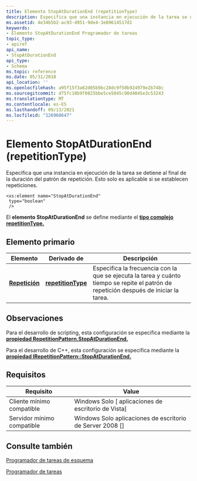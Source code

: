 ```yaml
---
title: Elemento StopAtDurationEnd (repetitionType)
description: Especifica que una instancia en ejecución de la tarea se detiene al final de la duración del patrón de repetición.
ms.assetid: 4e34b5b2-ac93-4951-9de4-3e89614517d1
keywords:
- Elemento StopAtDurationEnd Programador de tareas
topic_type:
- apiref
api_name:
- StopAtDurationEnd
api_type:
- Schema
ms.topic: reference
ms.date: 05/31/2018
api_location: ''
ms.openlocfilehash: a95f15f3a62d05b9bc28dc9f50b924979e2b748c
ms.sourcegitcommit: d75fc10b9f0825bbe5ce5045c90d4045e3c53243
ms.translationtype: MT
ms.contentlocale: es-ES
ms.lasthandoff: 09/13/2021
ms.locfileid: "126968647"
---
```

# <a name="stopatdurationend-repetitiontype-element"></a>Elemento StopAtDurationEnd (repetitionType)

Especifica que una instancia en ejecución de la tarea se detiene al final de la duración del patrón de repetición. Esto solo es aplicable si se establecen repeticiones.

``` syntax
<xs:element name="StopAtDurationEnd"
 type="boolean"
 />
```

El **elemento StopAtDurationEnd** se define mediante el [**tipo complejo repetitionType.**](taskschedulerschema-repetitiontype-complextype.md)

## <a name="parent-element"></a>Elemento primario

| Elemento | Derivado de | Descripción |
|-|-|-|
| [**Repetición**](taskschedulerschema-repetition-triggerbasetype-element.md) | [**repetitionType**](taskschedulerschema-repetitiontype-complextype.md) | Especifica la frecuencia con la que se ejecuta la tarea y cuánto tiempo se repite el patrón de repetición después de iniciar la tarea.<br/> |

## <a name="remarks"></a>Observaciones

Para el desarrollo de scripting, esta configuración se especifica mediante la [**propiedad RepetitionPattern.StopAtDurationEnd.**](repetitionpattern-stopatdurationend.md)

Para el desarrollo de C++, esta configuración se especifica mediante la [**propiedad IRepetitionPattern::StopAtDurationEnd.**](/windows/win32/api/taskschd/nf-taskschd-irepetitionpattern-get_stopatdurationend)

## <a name="requirements"></a>Requisitos

| Requisito | Value |
|-|-|
| Cliente mínimo compatible<br/> | Windows Solo \[ aplicaciones de escritorio de Vista\]<br/> |
| Servidor mínimo compatible<br/> | Windows Solo aplicaciones de escritorio de Server 2008 \[\]<br/> |

## <a name="see-also"></a>Consulte también

[Programador de tareas de esquema](task-scheduler-schema-elements.md)

[Programador de tareas](task-scheduler-start-page.md)
